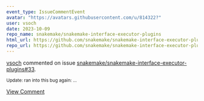 ```yaml
---
event_type: IssueCommentEvent
avatar: "https://avatars.githubusercontent.com/u/814322?"
user: vsoch
date: 2023-10-09
repo_name: snakemake/snakemake-interface-executor-plugins
html_url: https://github.com/snakemake/snakemake-interface-executor-plugins/issues/33
repo_url: https://github.com/snakemake/snakemake-interface-executor-plugins
---
```


<a href='https://github.com/vsoch' target='_blank'>vsoch</a> commented on issue <a href='https://github.com/snakemake/snakemake-interface-executor-plugins/issues/33' target='_blank'>snakemake/snakemake-interface-executor-plugins#33</a>.

<small>Update: ran into this bug again:...</small>

<a href='https://github.com/snakemake/snakemake-interface-executor-plugins/issues/33' target='_blank'>View Comment</a>